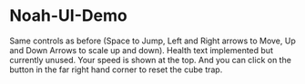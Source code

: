 # Noah-UI-Demo

Same controls as before (Space to Jump, Left and Right arrows to Move, Up and Down Arrows to scale up and down). Health text implemented but currently unused. Your speed is shown at the top. And you can click on the button in the far right hand corner to reset the cube trap.
